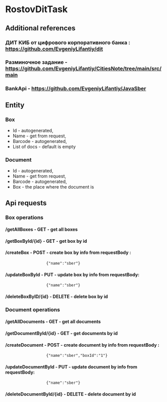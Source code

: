 # RostovDitTask


## Additional references  ##

### ДИТ КИБ от цифрового корпоративного банка : https://github.com/EvgeniyLifantiy/dit ###

### Разминочное задание - https://github.com/EvgeniyLifantiy/CitiesNote/tree/main/src/main ### 

### BankApi - https://github.com/EvgeniyLifantiy/JavaSber ###

## Entity  ##
  ### Box ###
  * Id - autogenerated,
  * Name - get from request,
  * Barcode - autogenerated,
  * List of docs - default is empty

 ### Document ###
  * Id - autogenerated,
  * Name - get from request,
  * Barcode - autogenerated,
  * Box  - the place where the document is 

## Api requests ##
### Box operations

#### /getAllBoxes - GET - get all boxes
#### /getBoxById/{id} - GET - get box by id 
#### /createBox - POST - create box by info from requestBody : 
                      {"name":"sber"}
#### /updateBoxById - PUT - update box by info from requestBody: 
                      {"name":"sber"}
#### /deleteBoxByID/{id} - DELETE - delete box by id

### Document operations

#### /getAllDocuments - GET - get all documents
#### /getDocumentById/{id} - GET - get documents by id 
#### /createDocument - POST - create document by info from requestBody : 
                      {"name":"sber","boxId":"1"}
#### /updateDocumentById - PUT - update document by info from requestBody: 
                      {"name":"sber"}
#### /deleteDocumentById/{id} - DELETE - delete document by id



